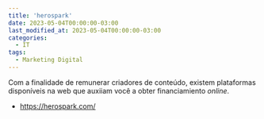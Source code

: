 ```yaml
---
title: 'herospark'
date: 2023-05-04T00:00:00-03:00
last_modified_at: 2023-05-04T00:00:00-03:00
categories:
  - IT
tags:
  - Marketing Digital
---
```




Com a finalidade de remunerar criadores de conteúdo, existem plataformas disponíveis na web que auxiiam você a obter financiamiento _online_.

- https://herospark.com/
